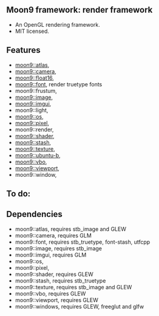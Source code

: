 ## Moon9 framework: render framework
- An OpenGL rendering framework.
- MIT licensed.

## Features
- [moon9::atlas](https://github.com/r-lyeh/moon9/tree/master/src/moon9/atlas),
- [moon9::camera](https://github.com/r-lyeh/moon9/tree/master/src/moon9/render/camera),
- [moon9::float16](https://github.com/r-lyeh/moon9/tree/master/src/moon9/render/float16),
- [moon9::font](https://github.com/r-lyeh/moon9/tree/master/src/moon9/render/font), render truetype fonts
- moon9::frustum,
- [moon9::image](https://github.com/r-lyeh/moon9/tree/master/src/moon9/atlas/render/texture/image),
- [moon9::imgui](https://github.com/r-lyeh/moon9/tree/master/src/moon9/render/imgui),
- moon9::light,
- [moon9::os](https://github.com/r-lyeh/moon9/tree/master/src/moon9/atlas/render/texture/image/os),
- [moon9::pixel](https://github.com/r-lyeh/moon9/tree/master/src/moon9/atlas/render/texture/image/pixel),
- moon9::render,
- [moon9::shader](https://github.com/r-lyeh/moon9/tree/master/src/moon9/render/shader),
- [moon9::stash](https://github.com/r-lyeh/moon9/tree/master/src/moon9/render/stash),
- [moon9::texture](https://github.com/r-lyeh/moon9/tree/master/src/moon9/atlas/render/texture),
- [moon9::ubuntu-b](https://github.com/r-lyeh/moon9/tree/master/src/moon9/render/imgui/font),
- [moon9::vbo](https://github.com/r-lyeh/moon9/tree/master/src/moon9/render/vbo),
- [moon9::viewport](https://github.com/r-lyeh/moon9/tree/master/src/moon9/render/viewport),
- moon9::window,

## To do:

## Dependencies
- moon9::atlas, requires stb_image and GLEW
- moon9::camera, requires GLM
- moon9::font, requires stb_truetype, font-stash, utfcpp
- moon9::image, requires stb_image
- moon9::imgui, requires GLM
- moon9::os,
- moon9::pixel,
- moon9::shader, requires GLEW
- moon9::stash, requires stb_truetype
- moon9::texture, requires stb_image and GLEW
- moon9::vbo, requires GLEW
- moon9::viewport, requires GLEW
- moon9::windows, requires GLEW, freeglut and glfw
